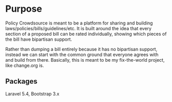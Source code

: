 # Purpose

Policy Crowdsource is meant to be a platform for sharing and building laws/policies/bills/guidelines/etc. It is built around the idea that every section of a proposed bill can be rated individually, showing which pieces of the bill have bipartisan support. 

Rather than dumping a bill entirely because it has no bipartisan support, instead we can start with the common ground that everyone agrees with and build from there. Basically, this is meant to be my fix-the-world project, like change.org is.

## Packages

Laravel 5.4, Bootstrap 3.x
